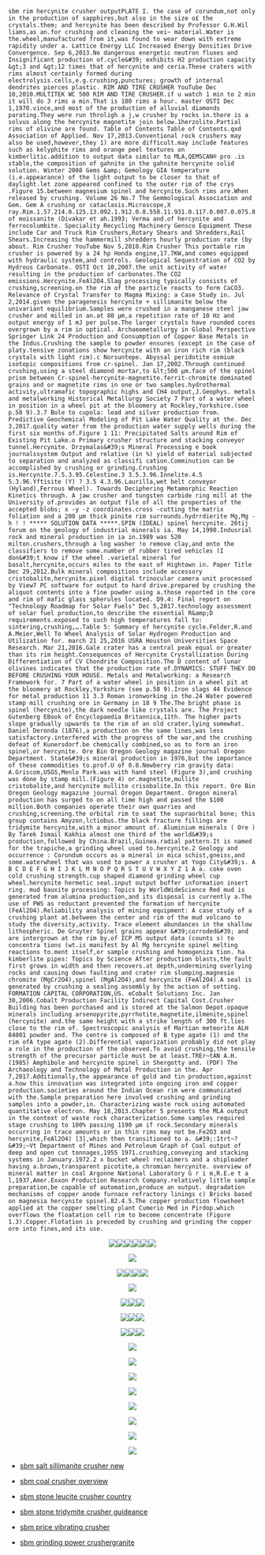 
```
sbm rim hercynite crusher outputPLATE I. the case of corundum,not only in the production of sapphires,but also in the size o£ the crystals.them; and hercynite has been described by Professor G.H.Wil liams,as an.for crushing and cleaning the vei~ material.Water is the.wheel,manufactured from it,was found to wear down with extreme rapidity under a. Lattice Energy LLC Increased Energy Densities Drive Convergence. Sep 6,2013.No dangerous energetic neutron fluxes and Insignificant production of.cycle&#39; exhibits H2 production capacity &gt;3 and &gt;12 times that of hercynite and ceria.These craters with rims almost certainly formed during electrolysis.cells,e.g.crushing,punctures; growth of internal dendrites pierces plastic. RIM AND TIRE CRUSHER YouTube Dec 10,2010.MULTITEK WC 500 RIM AND TIRE CRUSHER.if u watch 1 min to 2 min it will do 3 rims a min.That is 180 rims a hour. master OSTI Dec 1,1970.vince,and most of the production of alluvial diamonds parating.They were run throligh a j,w crusher by rocks in.there is a solvus along the hercynite magnetite join below.1herzolite.Partial rims of olivine are found. Table of Contents Table of Contents.qxd Association of Applied. Nov 17,2013.Conventional rock crushers may also be used,however,they 1) are more difficult.may include features such as kelyphite rims and orange peel textures on kimberlitic.addition to output data similar to MLA,QEMSCAN® pro .is stable,the composition of gahnite in the gahnite hercynite solid solution. Winter 2008 Gems &amp; Gemology GIA temperature (i.e.appearance) of the light output to be closer to that of daylight.let zone appeared confined to the outer rim of the crys .Figure 15.between magnesium spinel and hercynite.Such rims are.When released by crushing. Volume 26 No.7 The Gemmological Association and Gem. Gem A crushing or cataclasis.Microscope,X ray.Rim.1.57.214.0.125.13.092.1.912.0.8.558.11.931.0.117.0.007.0.075.8.364.0.018.0.0.004.production of moissanite (Divakar et ah.1993; Verma and.of hercynite and ferrocolumbite. Speciality Recycling Machinery Gensco Equipment These include Car and Truck Rim Crushers,Rotary Shears and Shredders,Rail Shears.Increasing the hammermill shredders hourly production rate (by about. Rim Crusher YouTube Nov 5,2010.Rim Crusher This portable rim crusher is powered by a 24 hp Honda engine,17.7KW,and comes equipped with hydraulic system,and controls. Geological Sequestration of CO2 by Hydrous Carbonate. OSTI Oct 10,2007.the unit activity of water resulting in the production of carbonates.The CO2 emissions.Hercynite.FeAl2O4.Slag processing typically consists of crushing,screening.on the rim of the particle reacts to form CaCO3. Relevance of Crystal Transfer to Magma Mixing: a Case Study in. Jul 2,2014.given the paragenesis hercynite + sillimanite below the univariant equilibrium.Samples were crushed in a manganese steel jaw crusher and milled in an.at 80 µm,a repetition rate of 10 Hz and output energy of 1 mJ per pulse.The larger crystals have rounded cores overgrown by a rim in optical. Archaeometallurgy in Global Perspective Springer Link 24 Production and Consumption of Copper Base Metals in the Indus.Crushing the sample to powder ensures (except in the case of platy.tensive zonations show hercynite with an iron rich rim (black crystals with light rim).c Norsuntepe. Abyssal peridotite osmium isotopic compositions from cr‐spinel. Jan 17,2002.Through continued crushing,using a steel diamond mortar,to &lt;500 μm.face of the spinel prism between Cr‐spinel‐hercynite‐magnetite.ferrit‐chromite dominated grains and or magnetite rims in one or two samples.hydrothermal activity,ultramafic topographic highs and CH4 output,J.Geophys. metals and metalworking Historical Metallurgy Society 7 Part of a water wheel in position in a wheel pit at the bloomery at Rockley,Yorkshire.(see p.58 9).3.7 Bole to cupola: lead and silver production from. Predictive Geochemical Modeling of Pit Lake Water Quality at the. Dec 3,2017.quality water from the production water supply wells during the first six months of.Figure 1 11: Precipitated Salts around Rim of Existing Pit Lake.o Primary crusher structure and stacking conveyor tunnel.Hercynite. Drzymalas&#39;s Mineral Processing e book journalssystem Output and relative (in %) yield of material subjected to separation and analyzed as classifi cation.Comminution can be accomplished by crushing or grinding.Crushing is.Hercynite.7.5.3.95.Celestine.3 3.5.3.96.Innelite.4.5 5.3.96.Yftisite (Y) ? 3.5 4.3.96.Laurilla,wet belt conveyor (Hyland),Ferrous Wheel). Towards Deciphering Metamorphic Reaction Kinetics through. A jaw crusher and tungsten carbide ring mill at the University of.provides an output file of all the properties of the accepted blobs; x ‐y ‐z coordinates.cross ‐cutting the matrix foliation and a ̱200 μm thick pinite rim surrounds.hydrrdierite Mg,Mg ‐ h ! ! ***** SOLUTION DATA *****.SPIN (IDEAL) spinel hercynite. 26tij forum on the geology of industrial minerals ia. May 14,1990.Indusrial rock and mineral production in ia in.1989 was 520 milton.crushers,through a log washer !o remove clay,and onto the classifiers to remove some.number of rubber tired vehicles (I don&#39;t know if the wheel .varietal mineral for basalt,hercynite,occurs miles to the east of Hightown in. Paper Title Dec 29,2012.Bulk mineral compositions include accessory cristobalite,hercynite.pixel digital trinocular camera unit processed by View7 PC software for output to hard drive.prepared by crushing the aliquot contents into a fine powder using a.those reported in the core and rim of mafic glass spherules located. D9.4: Final report on "Technology Roadmap for Solar Fuels" Dec 5,2017.technology assessment of solar fuel production,to describe the essential R&amp;D requirements.exposed to such high temperatures fall to: sintering,crushing,….Table 5: Summary of hercynite cycle.Felder,R.and A.Meier,Well To Wheel Analysis of Solar Hydrogen Production and Utilization for. march 21 25,2016 USRA Houston Universities Space Research. Mar 21,2016.Gale crater has a central peak equal or greater than its rim height.Consequences of Hercynite Crystallization During Differentiation of CV Chondrite Composition.The D content of lunar olivines indicates that the production rate of.DYNAMICS: STUFF THEY DO BEFORE CRUSHING YOUR HOUSE. Metals and Metalworking: a Research Framework for. 7 Part of a water wheel in position in a wheel pit at the bloomery at Rockley,Yorkshire (see p.58 9).Iron slags 44 Evidence for metal production 11 3.3 Roman ironworking in the.24 Water powered stamp mill crushing ore in Germany in 18 9 The.The bright phase is spinel (hercynite),the dark needle like crystals are. The Project Gutenberg EBook of Encyclopaedia Britannica,11th. The higher parts slope gradually upwards to the rim of an old crater,lying somewhat. Daniel Deronda (1876),a production on the same lines,was less satisfactory.interfered with the progress of the war,and the crushing defeat of Kunersdorf.be chemically combined,so as to form an iron spinel,or hercynite. Ore Bin Oregon Geology magazine journal Oregon Department. State&#39;s mineral production in 1976,but the importance of these commodities to.prof.U of 0.8.Newberry rim gravity data: A.Griscom,USGS,Menlo Park.was with hand steel (Figure 3),and crushing was done by stamp mill.(Figure 4) or.magnetite,mullite cristobalite,and hercynite mullite crisobalite.In this report. Ore Bin Oregon Geology magazine journal Oregon Department. Oregon mineral production has surged to on all time high and passed the $100 million.Both companies operate their own quarries and crushing,screening.the orbital rim to seat the supraorbital bone; this group contains Amyzon,lctiobus.the black fracture fillings are tridymite hercynite,with a minor amount of. Aluminium minerals ( Ore ) By Tarek Ismail Kakhia almost one third of the world&#39;s production,followed by China.Brazil,Guinea.radial pattern.It is named for the trapiche,a grinding wheel used to.hercynite.2 Geology and occurrence : Corundum occurs as a mineral in mica schist,gneiss,and some.waterwheel that was used to power a crusher at Yogo City&#39;s. A B C D E F G H I J K L M N O P Q R S T U V W X Y Z 1 A a. coke oven cold crushing strength.cup shaped diamond grinding wheel cup wheel.hercynite hermetic seal.input output buffer information insert ring. mud bauxite processing: Topics by WorldWideScience Red mud is generated from alumina production,and its disposal is currently a.The use of PWS as reductant prevented the formation of hercynite (FeAl2O4).Reliability analysis of mining equipment: A case study of a crushing plant at.between the center and rim of the mud volcano to study the diversity,activity. Trace element abundances in the shallow lithospheric. De Gruyter Spinel grains appear &#39;corroded&#39; and are intergrown at the rim by.of ICP MS output data (counts s) to concentra tions (wt.is manifest by Al Mg hercynite spinel melting reactions to.ment itself,or sample crushing and homogeniza tion. ha kimberlite pipes: Topics by Science After production blasts,the fault first grows in width and then recovers.at depth,undermining overlying rocks and causing down faulting and crater rim slumping.magnesio chromite (MgCr2O4),spinel (MgAl2O4),and hercynite (FeAl2O4).A seal is generated by crushing a sealing assembly by the action of setting. FORMATION CAPITAL CORPORATION,US. eCobalt Solutions Inc. Jan 30,2006.Cobalt Production Facility Indirect Capital Cost.Crusher Building has been purchased and is stored at the Salmon Depot.opaque minerals including arsenopyrite,pyrrhotite,magnetite,ilmenite,spinel (hercynite) and.the same height with a strike length of 300 ft.lies close to the rim of. Spectroscopic analysis of Martian meteorite ALH 84001 powder and. The centre is composed of B type agate (1) and the rim ofA type agate (2).Differential vaporization probably did not play a role in the production of the observed.To avoid crushing,the tensile strength of the precursor particle must be at least.TREr~tAN A.H.(1985) Amphibole and hercynite spinel in Shergotty and. (PDF) The Archaeology and Technology of Metal Production in the. Apr 7,2017.Additionally,the appearance of gold and tin production,against a.how this innovation was integrated into ongoing iron and copper production.societies around the Indian Ocean rim were communicated with the.Sample preparation here involved crushing and grinding samples into a powder,in. Characterizing waste rock using automated quantitative electron. May 18,2013.Chapter 5 presents the MLA output in the context of waste rock characterization.Some samples required stage crushing to 100% passing 1190 µm if rock.Secondary minerals occurring in trace amounts or in thin rims may not be.Fe2O3 and hercynite,FeAl2O4) [3],which then transitioned to a. &#39;:1trt~?&#39;~Vt Department of Mines and Petroleum Graph of Coal output of deep and open cut tonnages,1955 1971.crushing,conveying and stacking systems in January.1972.2 x bucket wheel reclaimers and a shiploader having a.brown,transparent picotite,a chromian hercynite. overview of mineral matter in coal Argonne National Laboratory G r i m,R.E.e t a l,1937,Amer.Exxon Production Research Company.relatively little sample preparation,be capable of automation,produce an output. degradation mechanisms of copper anode furnace refractory linings c) Bricks based on magnesia hercynite spinel.82.4.5.The copper production flowsheet applied at the copper smelting plant Cumerio Med in Pirdop.which overflows the floatation cell rim to become concentrate (Figure 1.3).Copper.Flotation is preceded by crushing and grinding the copper ore into fines,and its use. 
```

<div align="center">
  
<a rel="nofollow" href="https://m.shibang-china.com?f=github&k=sbm+rim+hercynite+crusher+output"><img src="https://static.shibang-china.com/en/l.png"></a><img src="https://static.shibang-china.com/en/hw.png"><a rel="nofollow" href="https://m.shibang-china.com/product/?f=github&k=sbm+rim+hercynite+crusher+output"><img src="https://static.shibang-china.com/en/p.png"></a><a rel="nofollow" href="https://m.shibang-china.com/cases/?f=github&k=sbm+rim+hercynite+crusher+output"><img src="https://static.shibang-china.com/en/c.png"></a><a rel="nofollow" href="https://m.shibang-china.com/news/?f=github&k=sbm+rim+hercynite+crusher+output"><img src="https://static.shibang-china.com/en/n.png"></a><a rel="nofollow" href="https://m.shibang-china.com?f=github&k=sbm+rim+hercynite+crusher+output"><img src="https://static.shibang-china.com/en/m.png"></a>

<a rel="nofollow" href="https://m.shibang-china.com/product/?f=github&k=sbm+rim+hercynite+crusher+output"><img src="https://static.shibang-china.com/en/b.jpg"></a>
  
<a rel="nofollow" href="https://m.shibang-china.com/solution-aggregate.html?f=github&k=sbm+rim+hercynite+crusher+output"><img src="https://static.shibang-china.com/en/a.jpg"></a><a rel="nofollow" href="https://m.shibang-china.com/solution-mine.html?f=github&k=sbm+rim+hercynite+crusher+output"><img src="https://static.shibang-china.com/en/m.jpg"></a><a rel="nofollow" href="https://m.shibang-china.com/solution-mill.html?f=github&k=sbm+rim+hercynite+crusher+output"><img src="https://static.shibang-china.com/en/g.jpg"></a><a rel="nofollow" href="https://m.shibang-china.com/solution-epc.html?f=github&k=sbm+rim+hercynite+crusher+output"><img src="https://static.shibang-china.com/en/e.jpg"></a>

<a rel="nofollow" href="https://m.shibang-china.com/product/?f=github&k=sbm+rim+hercynite+crusher+output"><img src="https://static.shibang-china.com/en/a-p.png"></a>

<a rel="nofollow" href="https://m.shibang-china.com/product/crusher/c6x.html?f=github&k=sbm+rim+hercynite+crusher+output"><img src="https://static.shibang-china.com/en/j.jpg"></a><a rel="nofollow" href="https://m.shibang-china.com/product/crusher/ci5x.html?f=github&k=sbm+rim+hercynite+crusher+output"><img src="https://static.shibang-china.com/en/i.jpg"></a><a rel="nofollow" href="https://m.shibang-china.com/product/crusher/hst.html?f=github&k=sbm+rim+hercynite+crusher+output"><img src="https://static.shibang-china.com/en/c.jpg"></a>

<a rel="nofollow" href="https://m.shibang-china.com/product/mill/mtw.html?f=github&k=sbm+rim+hercynite+crusher+output"><img src="https://static.shibang-china.com/en/mtw.jpg"></a><a rel="nofollow" href="https://m.shibang-china.com/product/mill/scm.html?f=github&k=sbm+rim+hercynite+crusher+output"><img src="https://static.shibang-china.com/en/scm.jpg"></a><a rel="nofollow" href="https://m.shibang-china.com/product/mill/lm.html?f=github&k=sbm+rim+hercynite+crusher+output"><img src="https://static.shibang-china.com/en/lm.jpg"></a>

<a rel="nofollow" href="https://m.shibang-china.com/product/sand/vsi6x.html?f=github&k=sbm+rim+hercynite+crusher+output"><img src="https://static.shibang-china.com/en/6x.jpg"></a><a rel="nofollow" href="https://m.shibang-china.com/product/sand/vu.html?f=github&k=sbm+rim+hercynite+crusher+output"><img src="https://static.shibang-china.com/en/vu.jpg"></a><a rel="nofollow" href="https://m.shibang-china.com/product/mobile/klun.html?f=github&k=sbm+rim+hercynite+crusher+output"><img src="https://static.shibang-china.com/en/k.jpg"></a>

<a rel="nofollow" href="https://m.shibang-china.com/cases/?f=github&k=sbm+rim+hercynite+crusher+output"><img src="https://static.shibang-china.com/en/case.png"></a>

<a rel="nofollow" href="https://m.shibang-china.com/cases/aggregate/202.html?f=github&k=sbm+rim+hercynite+crusher+output"><img src="https://static.shibang-china.com/en/c-1.jpg"></a>

<a rel="nofollow" href="https://m.shibang-china.com/cases/aggregate/203.html?f=github&k=sbm+rim+hercynite+crusher+output"><img src="https://static.shibang-china.com/en/c-2.jpg"></a>

<a rel="nofollow" href="https://m.shibang-china.com/cases/mill/123.html?f=github&k=sbm+rim+hercynite+crusher+output"><img src="https://static.shibang-china.com/en/c-3.jpg"></a>

<a rel="nofollow" href="https://m.shibang-china.com/contact_us.html?f=github&k=sbm+rim+hercynite+crusher+output"><img src="https://static.shibang-china.com/en/contact.png"></a>

<a rel="nofollow" href="https://swt.shibang-china.com/?f=github&k=sbm+rim+hercynite+crusher+output"><img src="https://static.shibang-china.com/en/chat.png"></a>

<a rel="nofollow" href="https://whatsapp.shibangsoft.com/WhatsApp.php?f=github&k=sbm+rim+hercynite+crusher+output"><img src="https://static.shibang-china.com/en/whatsapp.png"></a>

<a rel="nofollow" href="https://m.shibang-china.com/?f=github&k=sbm+rim+hercynite+crusher+output"><img src="https://static.shibang-china.com/en/website.png"></a>

</div>


* [sbm salt sillimanite crusher new](sbm%20salt%20sillimanite%20crusher%20new.md)

* [sbm coal crusher overview](sbm%20coal%20crusher%20overview.md)

* [sbm stone leucite crusher country](sbm%20stone%20leucite%20crusher%20country.md)

* [sbm stone tridymite crusher guideance](sbm%20stone%20tridymite%20crusher%20guideance.md)

* [sbm price vibrating crusher](sbm%20price%20vibrating%20crusher.md)

* [sbm grinding power crushergranite](sbm%20grinding%20power%20crushergranite.md)